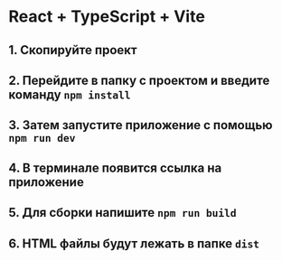 # React + TypeScript + Vite
## 1. Скопируйте проект
## 2. Перейдите в папку с проектом и введите команду `npm install`
## 3. Затем запустите приложение с помощью `npm run dev`
## 4. В терминале появится ссылка на приложение
## 5. Для сборки напишите `npm run build`
## 6. HTML файлы будут лежать в папке `dist`